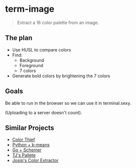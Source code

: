 term-image
==========

> Extract a 16 color palette from an image.

## The plan

- Use HUSL to compare colors
- Find:
    - Background
    - Foreground
    - 7 colors 
- Generate bold colors by brightening the 7 colors

## Goals

Be able to run in the browser so we can use it in terminal.sexy.

(Uploading to a server doesn't count).

## Similar Projects

- [Color Thief](http://lokeshdhakar.com/projects/color-thief/)
- [Python +
  k-means](http://charlesleifer.com/blog/using-python-and-k-means-to-find-the-dominant-colors-in-images/)
- [Go + Schemer](https://github.com/thefryscorer/schemer)
- [TJ's Pallete](https://github.com/visionmedia/palette)
- [Josip's Color Extractor](https://github.com/josip/node-colour-extractor)
